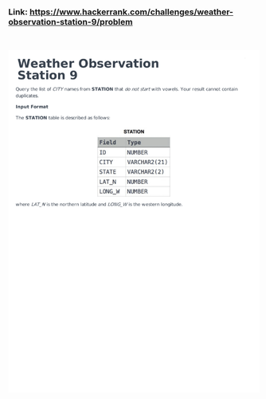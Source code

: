### Link: https://www.hackerrank.com/challenges/weather-observation-station-9/problem

&nbsp;

![](weather-observation-station-9-English-1.png)
